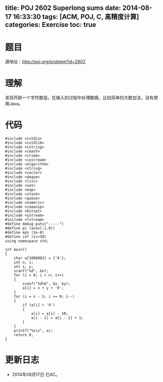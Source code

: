 title: POJ 2602 Superlong sums
date: 2014-08-17 16:33:30
tags: [ACM, POJ, C, 高精度计算]
categories: Exercise
toc: true
---
# 题目
源地址：http://poj.org/problem?id=2602

# 理解
发现开辟一个字符数组，在输入的过程中处理数据。比较简单的大数加法，没有使用Java。

<!-- more -->

# 代码
```
#include <cstdio>
#include <cstdlib>
#include <cstring>
#include <cmath>
#include <ctime>
#include <iostream>
#include <algorithm>
#include <string>
#include <vector>
#include <deque>
#include <list>
#include <set>
#include <map>
#include <stack>
#include <queue>
#include <numeric>
#include <iomanip>
#include <bitset>
#include <sstream>
#include <fstream>
#define debug puts("-----")
#define pi (acos(-1.0))
#define eps (1e-8)
#define inf (1<<30)
using namespace std;

int main()
{
    char a[1000002] = {'0'};
    int n, i;
    int x, y;
    scanf("%d", &n);
    for (i = 0; i < n; i++)
    {
        scanf("%d%d", &x, &y);
        a[i] = x + y + '0';
    }
    for (i = n - 1; i >= 0; i--)
    {
        if (a[i] > '9')
        {
            a[i] = a[i] - 10;
            a[i - 1] = a[i - 1] + 1;
        }
    }
    printf("%s\n", a);
    return 0;
}
```

# 更新日志
- 2014年08月17日 已AC。